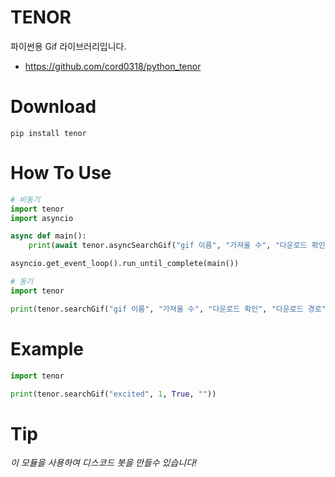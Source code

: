 # **TENOR**

파이썬용 Gif 라이브러리입니다.

- https://github.com/cord0318/python_tenor

# **Download**

```shell
pip install tenor
```

# **How To Use**

```python
# 비동기
import tenor
import asyncio

async def main():
    print(await tenor.asyncSearchGif("gif 이름", "가져올 수", "다운로드 확인", "다운로드 경로"))

asyncio.get_event_loop().run_until_complete(main())
```

```python
# 동기
import tenor

print(tenor.searchGif("gif 이름", "가져올 수", "다운로드 확인", "다운로드 경로"))
```

# **Example**
```python
import tenor

print(tenor.searchGif("excited", 1, True, ""))
```

# **Tip**

*이 모듈을 사용하여 디스코드 봇을 만들수 있습니다!*
